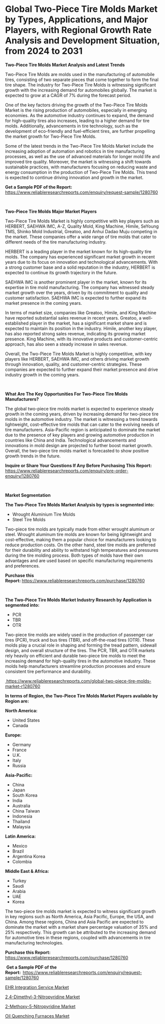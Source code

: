 <p><h1>Global Two-Piece Tire Molds Market by Types, Applications, and Major Players, with Regional Growth Rate Analysis and Development Situation, from 2024 to 2031</h1></p><p><strong>Two-Piece Tire Molds Market Analysis and Latest Trends</strong></p>
<p><p>Two-Piece Tire Molds are molds used in the manufacturing of automobile tires, consisting of two separate pieces that come together to form the final tire shape. The industry for Two-Piece Tire Molds is witnessing significant growth with the increasing demand for automobiles globally. The market is expected to grow at a CAGR of 7% during the forecast period.</p><p>One of the key factors driving the growth of the Two-Piece Tire Molds Market is the rising production of automobiles, especially in emerging economies. As the automotive industry continues to expand, the demand for high-quality tires also increases, leading to a higher demand for tire molds. Additionally, advancements in tire technology, such as the development of eco-friendly and fuel-efficient tires, are further propelling the market growth for Two-Piece Tire Molds.</p><p>Some of the latest trends in the Two-Piece Tire Molds Market include the increasing adoption of automation and robotics in tire manufacturing processes, as well as the use of advanced materials for longer mold life and improved tire quality. Moreover, the market is witnessing a shift towards sustainable practices, with manufacturers focusing on reducing waste and energy consumption in the production of Two-Piece Tire Molds. This trend is expected to continue driving innovation and growth in the market.</p></p>
<p><strong>Get a Sample PDF of the Report:&nbsp;</strong> <a href="https://www.reliableresearchreports.com/enquiry/request-sample/1280760">https://www.reliableresearchreports.com/enquiry/request-sample/1280760</a></p>
<p>&nbsp;</p>
<p><strong>Two-Piece Tire Molds Major Market Players</strong></p>
<p><p>Two-Piece Tire Molds Market is highly competitive with key players such as HERBERT, SAEHWA IMC, A-Z, Quality Mold, King Machine, Himile, SeYoung TMS, Shinko Mold Industrial, Greatoo, and Anhui Dadao Muju competing in the market. These companies offer a wide range of tire molds that cater to different needs of the tire manufacturing industry.</p><p>HERBERT is a leading player in the market known for its high-quality tire molds. The company has experienced significant market growth in recent years due to its focus on innovation and technological advancements. With a strong customer base and a solid reputation in the industry, HERBERT is expected to continue its growth trajectory in the future.</p><p>SAEHWA IMC is another prominent player in the market, known for its expertise in tire mold manufacturing. The company has witnessed steady market growth over the years, driven by its commitment to quality and customer satisfaction. SAEHWA IMC is expected to further expand its market presence in the coming years.</p><p>In terms of market size, companies like Greatoo, Himile, and King Machine have reported substantial sales revenue in recent years. Greatoo, a well-established player in the market, has a significant market share and is expected to maintain its position in the industry. Himile, another key player, has also reported strong sales revenue, indicating its growing market presence. King Machine, with its innovative products and customer-centric approach, has also seen a steady increase in sales revenue.</p><p>Overall, the Two-Piece Tire Molds Market is highly competitive, with key players like HERBERT, SAEHWA IMC, and others driving market growth through innovation, quality, and customer-centric strategies. These companies are expected to further expand their market presence and drive industry growth in the coming years.</p></p>
<p>&nbsp;</p>
<p><strong>What Are The Key Opportunities For Two-Piece Tire Molds Manufacturers?</strong></p>
<p><p>The global two-piece tire molds market is expected to experience steady growth in the coming years, driven by increasing demand for two-piece tire molds in the automotive industry. The market is witnessing a trend towards lightweight, cost-effective tire molds that can cater to the evolving needs of tire manufacturers. Asia-Pacific region is anticipated to dominate the market due to the presence of key players and growing automotive production in countries like China and India. Technological advancements and innovations in mold design are projected to further boost market growth. Overall, the two-piece tire molds market is forecasted to show positive growth trends in the future.</p></p>
<p><strong>Inquire or Share Your Questions If Any Before Purchasing This Report:</strong> <a href="https://www.reliableresearchreports.com/enquiry/pre-order-enquiry/1280760">https://www.reliableresearchreports.com/enquiry/pre-order-enquiry/1280760</a></p>
<p>&nbsp;</p>
<p><strong>Market Segmentation</strong></p>
<p><strong>The Two-Piece Tire Molds Market Analysis by types is segmented into:</strong></p>
<p><ul><li>Wrought Aluminium Tire Molds</li><li>Steel Tire Molds</li></ul></p>
<p><p>Two-piece tire molds are typically made from either wrought aluminum or steel. Wrought aluminum tire molds are known for being lightweight and cost-effective, making them a popular choice for manufacturers looking to reduce production costs. On the other hand, steel tire molds are preferred for their durability and ability to withstand high temperatures and pressures during the tire molding process. Both types of molds have their own advantages and are used based on specific manufacturing requirements and preferences.</p></p>
<p><strong>Purchase this Report:&nbsp;</strong><a href="https://www.reliableresearchreports.com/purchase/1280760">https://www.reliableresearchreports.com/purchase/1280760</a></p>
<p>&nbsp;</p>
<p><strong>The Two-Piece Tire Molds Market Industry Research by Application is segmented into:</strong></p>
<p><ul><li>PCR</li><li>TBR</li><li>OTR</li></ul></p>
<p><p>Two-piece tire molds are widely used in the production of passenger car tires (PCR), truck and bus tires (TBR), and off-the-road tires (OTR). These molds play a crucial role in shaping and forming the tread pattern, sidewall design, and overall structure of the tires. The PCR, TBR, and OTR markets rely heavily on efficient and durable two-piece tire molds to meet the increasing demand for high-quality tires in the automotive industry. These molds help manufacturers streamline production processes and ensure consistent tire performance and durability.</p></p>
<p><a href="https://www.reliableresearchreports.com/global-two-piece-tire-molds-market-r1280760">&nbsp;https://www.reliableresearchreports.com/global-two-piece-tire-molds-market-r1280760</a></p>
<p><strong>In terms of Region, the Two-Piece Tire Molds Market Players available by Region are:</strong></p>
<p>
    <p> <strong> North America: </strong>
        <ul>
            <li>United States</li>
            <li>Canada</li>
        </ul>
        </p> 
    <p> <strong> Europe: </strong>
        <ul>
            <li>Germany</li>
            <li>France</li>
            <li>U.K.</li>
            <li>Italy</li>
            <li>Russia</li>
        </ul>
        </p> 
    <p> <strong> Asia-Pacific: </strong>
        <ul>
            <li>China</li>
            <li>Japan</li>
            <li>South Korea</li>
            <li>India</li>
            <li>Australia</li>
            <li>China Taiwan</li>
            <li>Indonesia</li>
            <li>Thailand</li>
            <li>Malaysia</li>
        </ul>
        </p> 
    <p> <strong> Latin America: </strong>
        <ul>
            <li>Mexico</li>
            <li>Brazil</li>
            <li>Argentina Korea</li>
            <li>Colombia</li>
        </ul>
        </p> 
    <p> <strong> Middle East & Africa: </strong>
        <ul>
            <li>Turkey</li>
            <li>Saudi</li>
            <li>Arabia</li>
            <li>UAE</li>
            <li>Korea</li>
        </ul>
    </p>
    </p>
<p><p>The two-piece tire molds market is expected to witness significant growth in key regions such as North America, Asia Pacific, Europe, the USA, and China. Among these regions, China and Asia Pacific are expected to dominate the market with a market share percentage valuation of 35% and 25% respectively. This growth can be attributed to the increasing demand for automotive tires in these regions, coupled with advancements in tire manufacturing technologies.</p></p>
<p><strong>Purchase this Report: </strong><a href="https://www.reliableresearchreports.com/purchase/1280760">https://www.reliableresearchreports.com/purchase/1280760</a></p>
<p>&nbsp;<strong>Get a Sample PDF of the Report:&nbsp;&nbsp;</strong><a href="https://www.reliableresearchreports.com/enquiry/request-sample/1280760">https://www.reliableresearchreports.com/enquiry/request-sample/1280760</a></p>
<p><strong></strong></p>
<p><p><a href="https://www.linkedin.com/pulse/insights-ehr-integration-service-industry-market-financial-ljxtc">EHR Integration Service Market</a></p><p><a href="https://github.com/msbsaifansami/Market-Research-Report-List-1/blob/main/24-dimethyl-3-nitropyridine-market.md">2,4-Dimethyl-3-Nitropyridine Market</a></p><p><a href="https://github.com/EveKerluke2023/Market-Research-Report-List-2/blob/main/2-methoxy-5-nitropyridine-market.md">2-Methoxy-5-Nitropyridine Market</a></p><p><a href="https://www.linkedin.com/pulse/deep-dive-oil-quenching-furnaces-market-itstrends-segmentation-ev90c">Oil Quenching Furnaces Market</a></p></p>
